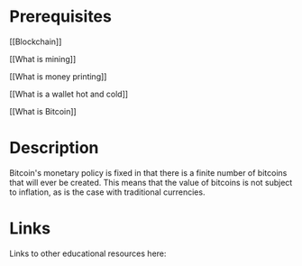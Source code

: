 # Prerequisites
[[Blockchain]]


[[What is mining]]


[[What is money printing]]


[[What is a wallet hot and cold]]


[[What is Bitcoin]]

# Description
  
Bitcoin's monetary policy is fixed in that there is a finite number of bitcoins that will ever be created. This means that the value of bitcoins is not subject to inflation, as is the case with traditional currencies.

# Links
Links to other educational resources here:
